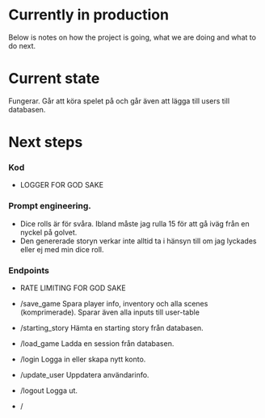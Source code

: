 # Currently in production
Below is notes on how the project is going, what we are doing and what to do next.

# Current state
Fungerar.
Går att köra spelet på och går även att lägga till users till databasen.

# Next steps
### Kod
- LOGGER FOR GOD SAKE

### Prompt engineering.
- Dice rolls är för svåra. Ibland måste jag rulla 15 för att gå iväg från en nyckel på golvet.
- Den genererade storyn verkar inte alltid ta i hänsyn till om jag lyckades eller ej med min dice roll. 

### Endpoints
- RATE LIMITING FOR GOD SAKE

- /save_game
    Spara player info, inventory och alla scenes (komprimerade).
    Sparar även alla inputs till user-table

- /starting_story
    Hämta en starting story från databasen.

- /load_game
    Ladda en session från databasen.

- /login
    Logga in eller skapa nytt konto.

- /update_user
    Uppdatera användarinfo.

- /logout
    Logga ut.

- /



